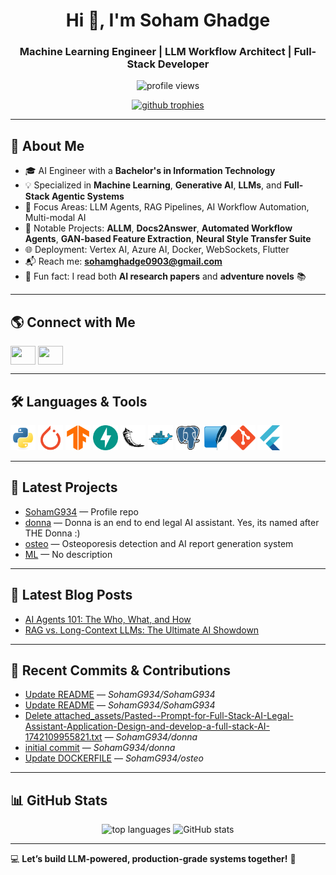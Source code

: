 <h1 align="center">Hi 👋, I'm Soham Ghadge</h1>
<h3 align="center">Machine Learning Engineer | LLM Workflow Architect | Full-Stack Developer</h3>

<p align="center">
  <img src="https://komarev.com/ghpvc/?username=sohamg934&label=Profile%20Views&color=0e75b6&style=flat" alt="profile views" />
</p>

<p align="center">
  <a href="https://github.com/ryo-ma/github-profile-trophy">
    <img src="https://github-profile-trophy.vercel.app/?username=sohamg934&theme=gruvbox&no-frame=true&margin-w=15" alt="github trophies" />
  </a>
</p>

---

## 🚀 About Me

- 🎓 AI Engineer with a **Bachelor's in Information Technology**
- 💡 Specialized in **Machine Learning**, **Generative AI**, **LLMs**, and **Full-Stack Agentic Systems**
- 🧠 Focus Areas: LLM Agents, RAG Pipelines, AI Workflow Automation, Multi-modal AI
- 🔬 Notable Projects: **ALLM**, **Docs2Answer**, **Automated Workflow Agents**, **GAN-based Feature Extraction**, **Neural Style Transfer Suite**
- 🌐 Deployment: Vertex AI, Azure AI, Docker, WebSockets, Flutter
- 📬 Reach me: **sohamghadge0903@gmail.com**
- 📖 Fun fact: I read both **AI research papers** and **adventure novels** 📚

---

## 🌎 Connect with Me

<p align="left">
<a href="https://twitter.com/sohamg5" target="_blank"><img align="center" src="https://raw.githubusercontent.com/rahuldkjain/github-profile-readme-generator/master/src/images/icons/Social/twitter.svg" height="30" width="40" /></a>
<a href="https://www.linkedin.com/in/sohamghadge/" target="_blank"><img align="center" src="https://raw.githubusercontent.com/rahuldkjain/github-profile-readme-generator/master/src/images/icons/Social/linked-in-alt.svg" height="30" width="40" /></a>
</p>

---

## 🛠 Languages & Tools

<p align="left">
  <img src="https://raw.githubusercontent.com/devicons/devicon/master/icons/python/python-original.svg" width="40" height="40"/>
  <img src="https://raw.githubusercontent.com/devicons/devicon/master/icons/pytorch/pytorch-original.svg" width="40" height="40"/>
  <img src="https://raw.githubusercontent.com/devicons/devicon/master/icons/tensorflow/tensorflow-original.svg" width="40" height="40"/>
  <img src="https://raw.githubusercontent.com/devicons/devicon/master/icons/fastapi/fastapi-original.svg" width="40" height="40"/>
  <img src="https://raw.githubusercontent.com/devicons/devicon/master/icons/flask/flask-original.svg" width="40" height="40"/>
  <img src="https://raw.githubusercontent.com/devicons/devicon/master/icons/docker/docker-original.svg" width="40" height="40"/>
  <img src="https://raw.githubusercontent.com/devicons/devicon/master/icons/postgresql/postgresql-original.svg" width="40" height="40"/>
  <img src="https://raw.githubusercontent.com/devicons/devicon/master/icons/sqlite/sqlite-original.svg" width="40" height="40"/>
  <img src="https://raw.githubusercontent.com/devicons/devicon/master/icons/git/git-original.svg" width="40" height="40"/>
  <img src="https://raw.githubusercontent.com/devicons/devicon/master/icons/flutter/flutter-original.svg" width="40" height="40"/>
</p>

---

## 📌 Latest Projects
<!-- PROJECTS:START -->
- [SohamG934](https://github.com/SohamG934/SohamG934) — Profile repo
- [donna](https://github.com/SohamG934/donna) — Donna is an end to end legal AI assistant. Yes, its named after THE Donna :)
- [osteo](https://github.com/SohamG934/osteo) — Osteoporesis detection and AI report generation system
- [ML](https://github.com/SohamG934/ML) — No description
<!-- PROJECTS:END -->

---

## 📝 Latest Blog Posts
<!-- BLOG-POSTS:START -->
- [AI Agents 101: The Who, What, and How](https://medium.com/@sohamghadge0903/ai-agents-101-the-who-what-and-how-edee14f1ebdb?source=rss-cd53dd268d64------2)
- [RAG vs. Long-Context LLMs: The Ultimate AI Showdown](https://medium.com/@sohamghadge0903/rag-vs-long-context-llms-the-ultimate-ai-showdown-17d7e3659f76?source=rss-cd53dd268d64------2)
<!-- BLOG-POSTS:END -->

---

## 🔄 Recent Commits & Contributions
<!-- COMMITS:START -->
- [Update README](https://github.com/SohamG934/SohamG934/commit/a57f31e111c4532e664d2806a2a337ae4d7fa1e0) — _SohamG934/SohamG934_
- [Update README](https://github.com/SohamG934/SohamG934/commit/adf3a7ad8fe7ba6e8e0f2464c3b67a890400d648) — _SohamG934/SohamG934_
- [Delete attached_assets/Pasted--Prompt-for-Full-Stack-AI-Legal-Assistant-Application-Design-and-develop-a-full-stack-AI-1742109955821.txt](https://github.com/SohamG934/donna/commit/e39c6c878852a53ff55d039cde0ff8b954beea95) — _SohamG934/donna_
- [initial commit](https://github.com/SohamG934/donna/commit/79f9ccc7fd17d6a3a23da4d48d7e3fb472fbd52a) — _SohamG934/donna_
- [Update DOCKERFILE](https://github.com/SohamG934/osteo/commit/4724af74b36e1520cba06a0e2d264f1b1fe4f196) — _SohamG934/osteo_
<!-- COMMITS:END -->

---

## 📊 GitHub Stats

<p align="center">
<img src="https://github-readme-stats.vercel.app/api/top-langs?username=sohamg934&show_icons=true&locale=en&layout=compact" alt="top languages" />
<img src="https://github-readme-stats.vercel.app/api?username=sohamg934&show_icons=true&locale=en" alt="GitHub stats" />
</p>

---

💻 **Let’s build LLM-powered, production-grade systems together!** 🚀
